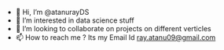 - 👋 Hi, I’m @atanurayDS
- 👀 I’m interested in data science stuff
- 💞️ I’m looking to collaborate on projects on different verticles
- 📫 How to reach me ? Its my Email Id ray.atanu09@gmail.com

<!---
atanurayDS/atanurayDS is a ✨ special ✨ repository because its `README.md` (this file) appears on your GitHub profile.
You can click the Preview link to take a look at your changes.
--->

